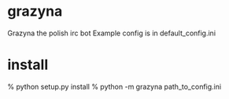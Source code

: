 grazyna
=======

Grazyna the polish irc bot
Example config is in default_config.ini

install
=======

% python setup.py install
% python -m grazyna path_to_config.ini
